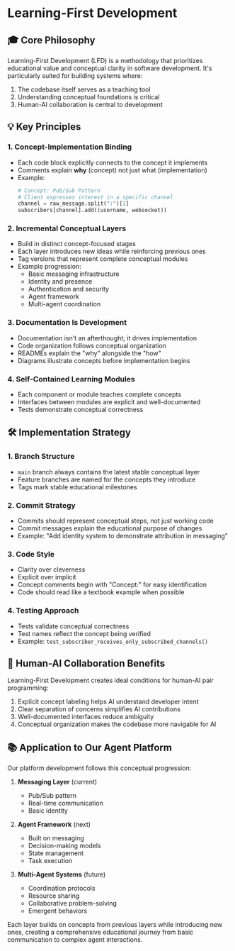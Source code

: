 # Learning-First Development

## 🎓 Core Philosophy

Learning-First Development (LFD) is a methodology that prioritizes educational value and conceptual clarity in software development. It's particularly suited for building systems where:

1. The codebase itself serves as a teaching tool
2. Understanding conceptual foundations is critical
3. Human-AI collaboration is central to development

## 💡 Key Principles

### 1. **Concept-Implementation Binding**

- Each code block explicitly connects to the concept it implements
- Comments explain **why** (concept) not just what (implementation)
- Example:
  ```python
  # Concept: Pub/Sub Pattern
  # Client expresses interest in a specific channel
  channel = raw_message.split(":")[1]
  subscribers[channel].add((username, websocket))
  ```

### 2. **Incremental Conceptual Layers**

- Build in distinct concept-focused stages
- Each layer introduces new ideas while reinforcing previous ones
- Tag versions that represent complete conceptual modules
- Example progression:
  - Basic messaging infrastructure
  - Identity and presence
  - Authentication and security
  - Agent framework
  - Multi-agent coordination

### 3. **Documentation Is Development**

- Documentation isn't an afterthought; it drives implementation
- Code organization follows conceptual organization
- READMEs explain the "why" alongside the "how"
- Diagrams illustrate concepts before implementation begins

### 4. **Self-Contained Learning Modules**

- Each component or module teaches complete concepts
- Interfaces between modules are explicit and well-documented
- Tests demonstrate conceptual correctness

## 🛠️ Implementation Strategy

### 1. **Branch Structure**

- `main` branch always contains the latest stable conceptual layer
- Feature branches are named for the concepts they introduce
- Tags mark stable educational milestones

### 2. **Commit Strategy**

- Commits should represent conceptual steps, not just working code
- Commit messages explain the educational purpose of changes
- Example: "Add identity system to demonstrate attribution in messaging"

### 3. **Code Style**

- Clarity over cleverness
- Explicit over implicit
- Concept comments begin with "Concept:" for easy identification
- Code should read like a textbook example when possible

### 4. **Testing Approach**

- Tests validate conceptual correctness
- Test names reflect the concept being verified
- Example: `test_subscriber_receives_only_subscribed_channels()`

## 🔄 Human-AI Collaboration Benefits

Learning-First Development creates ideal conditions for human-AI pair programming:

1. Explicit concept labeling helps AI understand developer intent
2. Clear separation of concerns simplifies AI contributions
3. Well-documented interfaces reduce ambiguity
4. Conceptual organization makes the codebase more navigable for AI

## 📚 Application to Our Agent Platform

Our platform development follows this conceptual progression:

1. **Messaging Layer** (current)
   - Pub/Sub pattern
   - Real-time communication
   - Basic identity

2. **Agent Framework** (next)
   - Built on messaging
   - Decision-making models
   - State management
   - Task execution

3. **Multi-Agent Systems** (future)
   - Coordination protocols
   - Resource sharing
   - Collaborative problem-solving
   - Emergent behaviors

Each layer builds on concepts from previous layers while introducing new ones, creating a comprehensive educational journey from basic communication to complex agent interactions.
